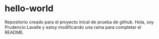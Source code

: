 hello-world
===========

Repositorio creado para el proyecto inical de prueba de github.
Hola, soy Prudencio Lavalle y estoy modificando una rama para completar el README.
